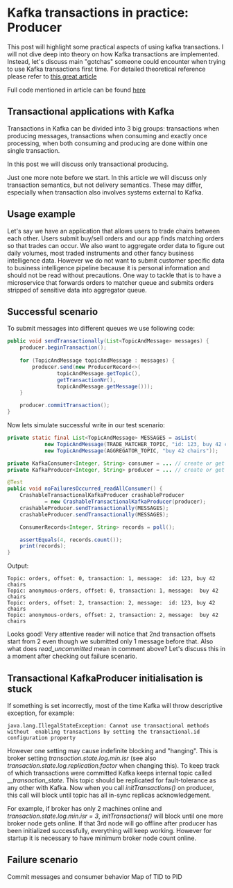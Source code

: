 # Kafka transactions in practice: Producer

This post will highlight some practical aspects of using kafka transactions. I 
will not dive deep into theory on how Kafka transactions are implemented.  
Instead, let's discuss main "gotchas" someone could encounter when trying to 
use Kafka transactions first time. For detailed theoretical reference please 
refer to [this great article](https://www.confluent.io/blog/transactions-apache-kafka/)

Full code mentioned in article can be found [here](https://github.com/romanmarkunas/blog-kafka-transactions)

## Transactional applications with Kafka

Transactions in Kafka can be divided into 3 big groups: transactions when 
producing messages, transactions when consuming and exactly once processing, 
when both consuming and producing are done within one single transaction.

In this post we will discuss only transactional producing. 

Just one more note before we start. In this article we will discuss only 
transaction semantics, but not delivery semantics. These may differ, especially 
when transaction also involves systems external to Kafka.

## Usage example

Let's say we have an application that allows users to trade chairs between each
other. Users submit buy/sell orders and our app finds matching orders so that 
trades can occur. We also want to aggregate order data to figure out daily 
volumes, most traded instruments and other fancy business intelligence data. 
However we do not want to submit customer specific data to business intelligence 
pipeline because it is personal information and should not be read without 
precautions. One way to tackle that is to have a microservice that forwards 
orders to matcher queue and submits orders stripped of sensitive data into 
aggregator queue. 

## Successful scenario

To submit messages into different queues we use following code:

```java
public void sendTransactionally(List<TopicAndMessage> messages) {
    producer.beginTransaction();
    
    for (TopicAndMessage topicAndMessage : messages) {
        producer.send(new ProducerRecord<>(
                topicAndMessage.getTopic(),
                getTransactionNr(),
                topicAndMessage.getMessage()));
    }

    producer.commitTransaction();
}
```

Now lets simulate successful write in our test scenario:

```java
private static final List<TopicAndMessage> MESSAGES = asList(
            new TopicAndMessage(TRADE_MATCHER_TOPIC, "id: 123, buy 42 chairs"),
            new TopicAndMessage(AGGREGATOR_TOPIC, "buy 42 chairs"));

private KafkaConsumer<Integer, String> consumer = ... // create or get read_uncommitted consumer here
private KafkaProducer<Integer, String> producer = ... // create or get transactional producer here

@Test
public void noFailuresOccurred_readAllConsumer() {
    CrashableTransactionalKafkaProducer crashableProducer
            = new CrashableTransactionalKafkaProducer(producer);
    crashableProducer.sendTransactionally(MESSAGES);
    crashableProducer.sendTransactionally(MESSAGES);

    ConsumerRecords<Integer, String> records = poll();

    assertEquals(4, records.count());
    print(records);
}
```

Output:
```
Topic: orders, offset: 0, transaction: 1, message:  id: 123, buy 42 chairs
Topic: anonymous-orders, offset: 0, transaction: 1, message:  buy 42 chairs
Topic: orders, offset: 2, transaction: 2, message:  id: 123, buy 42 chairs
Topic: anonymous-orders, offset: 2, transaction: 2, message:  buy 42 chairs
```

Looks good! Very attentive reader will notice that 2nd transaction offsets 
start from 2 even though we submitted only 1 message before that. Also what does
_read_uncommitted_ mean in comment above? Let's discuss this in a moment after 
checking out failure scenario.

## Transactional KafkaProducer initialisation is stuck 

If something is set incorrectly, most of the time Kafka will throw descriptive 
exception, for example:

`java.lang.IllegalStateException: Cannot use transactional methods without 
enabling transactions by setting the transactional.id configuration property`

However one setting may cause indefinite blocking and "hanging". This is broker 
setting _transaction.state.log.min.isr_ (see also 
_transaction.state.log.replication.factor_ when changing this). To keep track of 
which transactions were committed Kafka keeps internal topic called 
___transaction_state_. This topic should be replicated for fault-tolerance as 
any other with Kafka. Now when you call _initTransactions()_ on producer, this 
call will block until topic has all in-sync replicas acknowledgement. 

For example, if broker has only 2 machines online and  
_transaction.state.log.min.isr = 3_, _initTransactions()_ will block until one 
more broker node gets online. If that 3rd node will go offline after producer 
has been initialized successfully, everything will keep working. However for 
startup it is necessary to have minimum broker node count online.

## Failure scenario

Commit messages and consumer behavior
Map of TID to PID